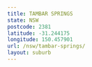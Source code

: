```yaml
---
title: TAMBAR SPRINGS
state: NSW
postcode: 2381
latitude: -31.244175
longitude: 150.457901
url: /nsw/tambar-springs/
layout: suburb
---
```

